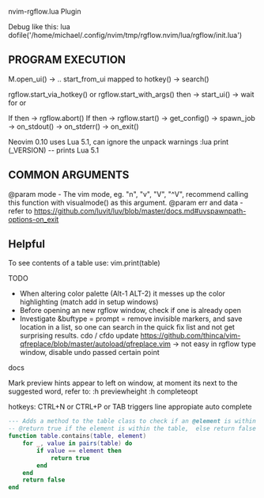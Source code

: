 nvim-rgflow.lua Plugin


Debug like this:
lua dofile('/home/michael/.config/nvim/tmp/rgflow.nvim/lua/rgflow/init.lua')

PROGRAM EXECUTION
-----------------
M.open_ui() -> .. start_from_ui mapped to hotkey() -> search()


rgflow.start_via_hotkey()
  or
rgflow.start_with_args()
  then -> start_ui() -> wait for <CR> or <ESC>

If <ESC> then -> rgflow.abort()
If <CR>  then -> rgflow.start() -> get_config()
                                -> spawn_job -> on_stdout()
                                -> on_stderr()
                                -> on_exit()

Neovim 0.10 uses Lua 5.1, can ignore the unpack warnings
:lua print (_VERSION) -- prints Lua 5.1

COMMON ARGUMENTS
----------------
@param mode - The vim mode, eg. "n", "v", "V", "^V", recommend calling this
function with visualmode() as this argument.
@param err and data - refer to https://github.com/luvit/luv/blob/master/docs.md#uvspawnpath-options-on_exit

Helpful
-------
To see contents of a table use: vim.print(table)

TODO
- When altering color palette (Alt-1 ALT-2) it messes up the color highlighting (match add in setup windows)
- Before opening an new rgflow window, check if one is already open
- Investigate &buftype = prompt
= remove invisible markers, and save location in a list, so one can search
  in the quick fix list and not get surprising results.
cdo / cfdo update
https://github.com/thinca/vim-qfreplace/blob/master/autoload/qfreplace.vim
-> not easy in rgflow type window, disable undo passed certain point

docs

Mark preview hints appear to left on window, at moment its next to the
suggested word, refer to:
:h previewheight
:h completeopt

hotkeys:
    CTRL+N or CTRL+P or TAB triggers line appropiate auto complete

```lua
--- Adds a method to the table class to check if an @element is within @table.
-- @return true if the element is within the table,  else return false
function table.contains(table, element)
    for _, value in pairs(table) do
        if value == element then
            return true
        end
    end
    return false
end
```
